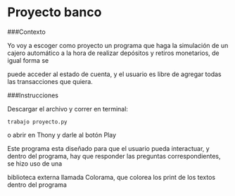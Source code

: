 # Proyecto banco

###Contexto

Yo voy a escoger como proyecto un programa que haga la simulación de un cajero automático a la hora de realizar depósitos y retiros monetarios, de igual forma se 

puede acceder al estado de cuenta, y el usuario es libre de agregar todas las transacciones que quiera.

###Instrucciones

Descargar el archivo y correr en terminal:

    trabajo proyecto.py
  
o abrir en Thony y darle al botón Play

Este programa esta diseñado para que el usuario pueda interactuar, y dentro del programa, hay que responder las preguntas correspondientes, se hizo uso de una 

biblioteca externa llamada Colorama, que colorea los print de los textos dentro del programa
